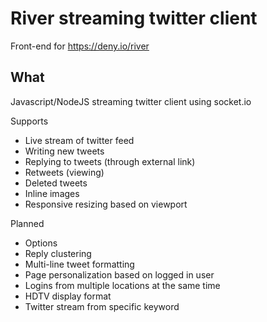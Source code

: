 River streaming twitter client
=====

Front-end for https://deny.io/river



What
-----
Javascript/NodeJS streaming twitter client using socket.io

Supports
* Live stream of twitter feed
* Writing new tweets
* Replying to tweets (through external link)
* Retweets (viewing)
* Deleted tweets
* Inline images
* Responsive resizing based on viewport

Planned
* Options
* Reply clustering
* Multi-line tweet formatting
* Page personalization based on logged in user
* Logins from multiple locations at the same time
* HDTV display format
* Twitter stream from specific keyword